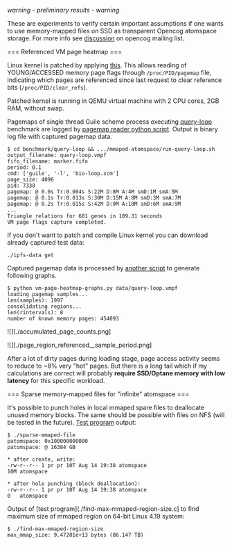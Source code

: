 *warning - preliminary results - warning*

These are experiments to verify certain important assumptions if one wants to
use memory-mapped files on SSD as transparent Opencog atomspace storage. For
more info see
[discussion](https://groups.google.com/g/opencog/c/viLaTaIEmYY/m/z4rQzofsAAAJ)
on opencog mailing list.

=== Referenced VM page heatmap === 

Linux kernel is patched by applying
[this](./linux-5.8.0-page-referenced-flag-in-procfs-pagemap.patch). This allows
reading of YOUNG/ACCESSED memory page flags through `/proc/PID/pagemap` file,
indicating which pages are referenced since last request to clear reference
bits (`/proc/PID/clear_refs`).

Patched kernel is running in QEMU virtual machine with 2 CPU cores, 2GB RAM,
without swap.

Pagemaps of single thread Guile scheme process executing
[query-loop](https://github.com/opencog/benchmark/tree/master/query-loop)
benchmark are logged by [pagemap reader python
script](./[vm-page-flags-capture.py). Output is binary log file with captured
pagemap data.

    $ cd benchmark/query-loop && .../mmaped-atomspace/run-query-loop.sh
    output_filename: query-loop.vmpf
    fifo_filename: marker.fifo
    period: 0.1
    cmd: ['guile', '-l', 'bio-loop.scm']
    page_size: 4096
    pid: 7338
    pagemap: @ 0.0s Tr:0.004s S:22M D:8M A:4M smD:1M smA:5M
    pagemap: @ 0.1s Tr:0.013s S:30M D:15M A:8M smD:3M smA:7M
    pagemap: @ 0.2s Tr:0.015s S:42M D:9M A:10M smD:6M smA:9M
    ...
    Triangle relations for 681 genes in 109.31 seconds
    VM page flags capture completed.

If you don't want to patch and compile Linux kernel you can download already
captured test data:

    ./ipfs-data get

Captured pagemap data is processed by [another
script](./vm-page-heatmap-graphs.py) to generate following graphs.

    $ python vm-page-heatmap-graphs.py data/query-loop.vmpf
    loading pagemap samples...
    len(samples): 1997
    consolidating regions...
    len(rintervals): 8
    number of known memory pages: 454093

![][./accumulated_page_counts.png]

![][./page_region_referenced__sample_period.png]

After a lot of dirty pages during loading stage, page access activity
seems to reduce to ~8% very "hot" pages. But there is a long tail which if my
calculations are correct will probably **require SSD/Optane memory with low
latency** for this specific workload.

=== Sparse memory-mapped files for "infinite" atomspace ===

It's possible to punch holes in local mmaped spare files to deallocate unused
memory blocks. The same should be possible with files on NFS (will be tested in
the future). [Test program](./sparse-mmaped-file.c) output:

    $ ./sparse-mmaped-file
    patomspace: 0x100000000000
    patomspace: @ 16384 GB

    * after create, write:
    -rw-r--r-- 1 pr pr 10T Aug 14 19:38 atomspace
    10M	atomspace

    * after hole punching (block deallocation):
    -rw-r--r-- 1 pr pr 10T Aug 14 19:38 atomspace
    0	atomspace 

Output of [test program](./find-max-mmaped-region-size.c] to find maximum size
of mmaped region on 64-bit Linux 4.19 system:

    $ ./find-max-mmaped-region-size
    max_mmap_size: 9.47201e+13 bytes (86.147 TB)

